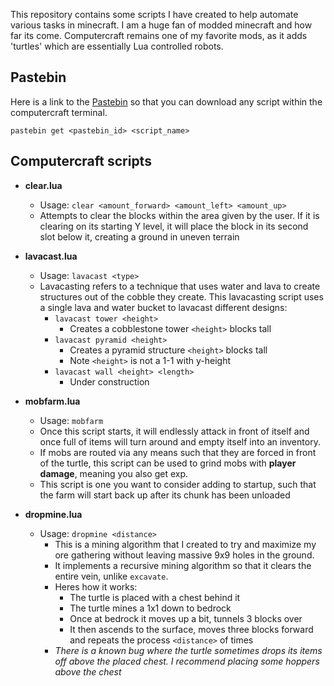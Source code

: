 
This repository contains some scripts I have created to help automate various tasks in minecraft.  I am a huge fan of modded minecraft and how far its come.  Computercraft remains one of my favorite mods, as it adds 'turtles' which are essentially Lua controlled robots.

## Pastebin
Here is a link to the [Pastebin](https://pastebin.com/u/Webb24) so that you can download any script within the computercraft terminal.

    pastebin get <pastebin_id> <script_name>

## Computercraft scripts

 -  **clear.lua**
	 - Usage: `clear <amount_forward> <amount_left> <amount_up>`
	 - Attempts to clear the blocks within the area given by the user.  If it is clearing on its starting Y level, it will place the block in its second slot below it, creating a ground in uneven terrain
 - **lavacast.lua**
	 - Usage: `lavacast <type>`
	- Lavacasting refers to a technique that uses water and lava to create structures out of the cobble they create.  This lavacasting script uses a single lava and water bucket to lavacast different designs:
		- `lavacast tower <height>`
			- Creates a cobblestone tower `<height>` blocks tall
		-  `lavacast pyramid <height>`
			- Creates a pyramid structure `<height>` blocks tall
			- Note `<height>` is not a 1-1 with y-height
		- `lavacast wall <height> <length>`
			- Under construction
-  **mobfarm.lua**
	 - Usage: `mobfarm`
	 - Once this script starts, it will endlessly attack in front of itself and once full of items will turn around and empty itself into an inventory. 
	 - If mobs are routed via any means such that they are forced in front of the turtle, this script can be used to grind mobs with **player damage**, meaning you also get exp.
	 - This script is one you want to consider adding to startup, such that the farm will start back up after its chunk has been unloaded
	 
-  **dropmine.lua**
	 - Usage: `dropmine <distance>`
		 - This is a mining algorithm that I created to try and maximize my ore gathering without leaving massive 9x9 holes in the ground.  
		 - It implements a recursive mining algorithm so that it clears the entire vein, unlike `excavate`.
		 - Heres how it works:
			 -	The turtle is placed with a chest behind it
			 -	The turtle mines a 1x1 down to bedrock
			 -	Once at bedrock it moves up a bit, tunnels 3 blocks over
			 -	It then ascends to the surface, moves three blocks forward and repeats the process `<distance>`  of times
		 -	*There is a known bug where the turtle sometimes drops its items off above the placed chest. I recommend placing some hoppers above the chest*
		 
